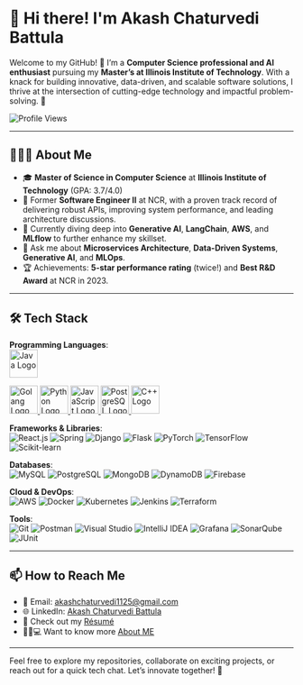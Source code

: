 # 👋 Hi there! I'm **Akash Chaturvedi Battula**

Welcome to my GitHub! 🚀 I’m a **Computer Science professional and AI enthusiast** pursuing my **Master’s at Illinois Institute of Technology**. With a knack for building innovative, data-driven, and scalable software solutions, I thrive at the intersection of cutting-edge technology and impactful problem-solving. 🌟

![Profile Views](https://komarev.com/ghpvc/?username=Akash-chatur)

---

## 👨🏻‍💻 About Me

- 🎓 **Master of Science in Computer Science** at **Illinois Institute of Technology** (GPA: 3.7/4.0)
- 🔭 Former **Software Engineer II** at NCR, with a proven track record of delivering robust APIs, improving system performance, and leading architecture discussions.
- 🌱 Currently diving deep into **Generative AI**, **LangChain**, **AWS**, and **MLflow** to further enhance my skillset.
- 💬 Ask me about **Microservices Architecture**, **Data-Driven Systems**, **Generative AI**, and **MLOps**.
- 🏆 Achievements: **5-star performance rating** (twice!) and **Best R&D Award** at NCR in 2023.

---

## 🛠 Tech Stack

**Programming Languages**:  
<a href="https://www.java.com" target="_blank">
    <img src="https://upload.wikimedia.org/wikipedia/en/3/30/Java_programming_language_logo.svg" alt="Java Logo" width="50" height="50">
</a>

<a href="https://go.dev" target="_blank">
    <img src="https://upload.wikimedia.org/wikipedia/commons/0/05/Go_Logo_Blue.svg" alt="Golang Logo" width="50" height="50">
</a>
<a href="https://www.python.org" target="_blank">
    <img src="https://upload.wikimedia.org/wikipedia/commons/c/c3/Python-logo-notext.svg" alt="Python Logo" width="50" height="50">
</a>
<a href="https://developer.mozilla.org/en-US/docs/Web/JavaScript" target="_blank">
    <img src="https://upload.wikimedia.org/wikipedia/commons/6/6a/JavaScript-logo.png" alt="JavaScript Logo" width="50" height="50">
</a>
<a href="https://www.postgresql.org/docs/" target="_blank">
    <img src="https://upload.wikimedia.org/wikipedia/commons/2/29/Postgresql_elephant.svg" alt="PostgreSQL Logo" width="50" height="50">
</a>
<a href="https://en.cppreference.com/w/" target="_blank">
    <img src="https://upload.wikimedia.org/wikipedia/commons/1/18/ISO_C%2B%2B_Logo.svg" alt="C++ Logo" width="50" height="50">
</a>


**Frameworks & Libraries**:  
![React.js](https://img.shields.io/badge/React-%2361DAFB.svg?style=for-the-badge&logo=react&logoColor=black)
![Spring](https://img.shields.io/badge/Spring-%236DB33F.svg?style=for-the-badge&logo=spring&logoColor=white)
![Django](https://img.shields.io/badge/Django-%23092E20.svg?style=for-the-badge&logo=django&logoColor=white)
![Flask](https://img.shields.io/badge/Flask-%23000000.svg?style=for-the-badge&logo=flask&logoColor=white)
![PyTorch](https://img.shields.io/badge/PyTorch-%23EE4C2C.svg?style=for-the-badge&logo=pytorch&logoColor=white)
![TensorFlow](https://img.shields.io/badge/TensorFlow-%23FF6F00.svg?style=for-the-badge&logo=tensorflow&logoColor=white)
![Scikit-learn](https://img.shields.io/badge/scikit--learn-%23F7931E.svg?style=for-the-badge&logo=scikit-learn&logoColor=white)

**Databases**:  
![MySQL](https://img.shields.io/badge/MySQL-%2300f.svg?style=for-the-badge&logo=mysql&logoColor=white)
![PostgreSQL](https://img.shields.io/badge/PostgreSQL-%23336791.svg?style=for-the-badge&logo=postgresql&logoColor=white)
![MongoDB](https://img.shields.io/badge/MongoDB-%2347A248.svg?style=for-the-badge&logo=mongodb&logoColor=white)
![DynamoDB](https://img.shields.io/badge/Amazon%20DynamoDB-%23232F3E.svg?style=for-the-badge&logo=amazon-dynamodb&logoColor=white)
![Firebase](https://img.shields.io/badge/Firebase-%23FFCA28.svg?style=for-the-badge&logo=firebase&logoColor=black)

**Cloud & DevOps**:  
![AWS](https://img.shields.io/badge/AWS-%23232F3E.svg?style=for-the-badge&logo=amazon-aws&logoColor=white)
![Docker](https://img.shields.io/badge/Docker-%232496ED.svg?style=for-the-badge&logo=docker&logoColor=white)
![Kubernetes](https://img.shields.io/badge/Kubernetes-%23326CE5.svg?style=for-the-badge&logo=kubernetes&logoColor=white)
![Jenkins](https://img.shields.io/badge/Jenkins-%23D24939.svg?style=for-the-badge&logo=jenkins&logoColor=white)
![Terraform](https://img.shields.io/badge/Terraform-%237B42BC.svg?style=for-the-badge&logo=terraform&logoColor=white)

**Tools**:  
![Git](https://img.shields.io/badge/Git-%23F05033.svg?style=for-the-badge&logo=git&logoColor=white)
![Postman](https://img.shields.io/badge/Postman-%23FF6C37.svg?style=for-the-badge&logo=postman&logoColor=white)
![Visual Studio](https://img.shields.io/badge/Visual%20Studio-%235C2D91.svg?style=for-the-badge&logo=visual-studio&logoColor=white)
![IntelliJ IDEA](https://img.shields.io/badge/IntelliJ%20IDEA-%23000000.svg?style=for-the-badge&logo=intellij-idea&logoColor=white)
![Grafana](https://img.shields.io/badge/Grafana-%23F46800.svg?style=for-the-badge&logo=grafana&logoColor=white)
![SonarQube](https://img.shields.io/badge/SonarQube-%234E9BCD.svg?style=for-the-badge&logo=sonarqube&logoColor=white)
![JUnit](https://img.shields.io/badge/JUnit-%2325A162.svg?style=for-the-badge&logo=junit5&logoColor=white)

---

## 📫 How to Reach Me

- 📧 Email: [akashchaturvedi1125@gmail.com](mailto:akashchaturvedi1125@gmail.com)
- 🌐 LinkedIn: [Akash Chaturvedi Battula](https://www.linkedin.com/in/akash-chaturvedi-17983a169/)
- 📄 Check out my [Résumé](https://drive.google.com/file/d/16GTd0EEZFxSSJFr-wzGgwCfHiK6JLfwS/view?usp=sharing)
- 👨🏻💻 Want to know more [About ME](https://akashchaturvedibattula.web.app/)

---

Feel free to explore my repositories, collaborate on exciting projects, or reach out for a quick tech chat. Let’s innovate together! 🚀
